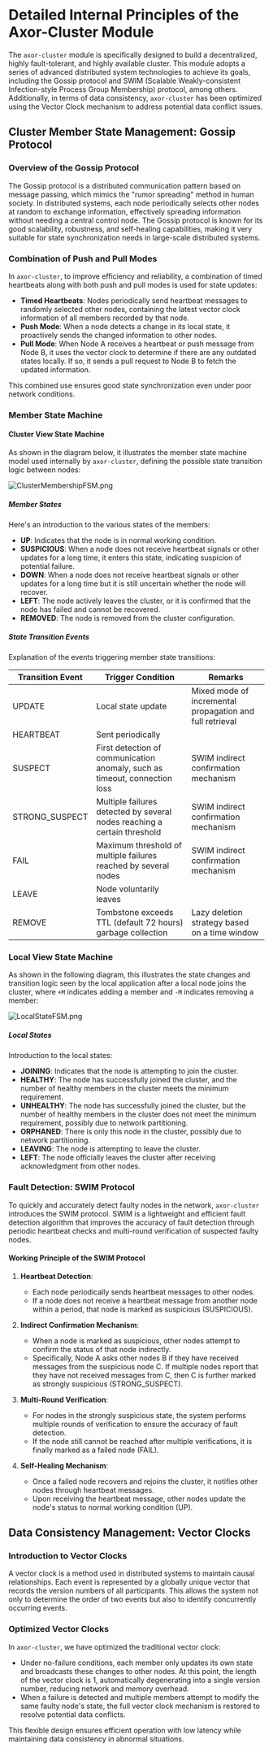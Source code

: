 # Detailed Internal Principles of the Axor-Cluster Module

The `axor-cluster` module is specifically designed to build a decentralized, highly fault-tolerant,
and highly available cluster. This module adopts a series of advanced distributed system
technologies to achieve its goals, including the Gossip protocol and SWIM (Scalable
Weakly-consistent Infection-style Process Group Membership) protocol, among others. Additionally, in
terms of data consistency, `axor-cluster` has been optimized using the Vector Clock mechanism to
address potential data conflict issues.

## Cluster Member State Management: Gossip Protocol

### Overview of the Gossip Protocol

The Gossip protocol is a distributed communication pattern based on message passing, which mimics
the "rumor spreading" method in human society. In distributed systems, each node periodically
selects other nodes at random to exchange information, effectively spreading information without
needing a central control node. The Gossip protocol is known for its good scalability, robustness,
and self-healing capabilities, making it very suitable for state synchronization needs in
large-scale distributed systems.

### Combination of Push and Pull Modes

In `axor-cluster`, to improve efficiency and reliability, a combination of timed heartbeats along
with both push and pull modes is used for state updates:

- **Timed Heartbeats**: Nodes periodically send heartbeat messages to randomly selected other nodes,
  containing the latest vector clock information of all members recorded by that node.
- **Push Mode**: When a node detects a change in its local state, it proactively sends the changed
  information to other nodes.
- **Pull Mode**: When Node A receives a heartbeat or push message from Node B, it uses the vector
  clock to determine if there are any outdated states locally. If so, it sends a pull request to
  Node B to fetch the updated information.

This combined use ensures good state synchronization even under poor network conditions.

### Member State Machine

#### Cluster View State Machine

As shown in the diagram below, it illustrates the member state machine model used internally by
`axor-cluster`, defining the possible state transition logic between nodes:

![ClusterMembershipFSM.png](images/ClusterMembershipFSM.png)

##### Member States

Here's an introduction to the various states of the members:

- **UP**: Indicates that the node is in normal working condition.
- **SUSPICIOUS**: When a node does not receive heartbeat signals or other updates for a long time,
  it enters this state, indicating suspicion of potential failure.
- **DOWN**: When a node does not receive heartbeat signals or other updates for a long time but it
  is still uncertain whether the node will recover.
- **LEFT**: The node actively leaves the cluster, or it is confirmed that the node has failed and
  cannot be recovered.
- **REMOVED**: The node is removed from the cluster configuration.

##### State Transition Events

Explanation of the events triggering member state transitions:

| Transition Event | Trigger Condition                                                          | Remarks                                                  |
|------------------|----------------------------------------------------------------------------|----------------------------------------------------------|
| UPDATE           | Local state update                                                         | Mixed mode of incremental propagation and full retrieval |
| HEARTBEAT        | Sent periodically                                                          |                                                          |
| SUSPECT          | First detection of communication anomaly, such as timeout, connection loss | SWIM indirect confirmation mechanism                     |
| STRONG_SUSPECT   | Multiple failures detected by several nodes reaching a certain threshold   | SWIM indirect confirmation mechanism                     |
| FAIL             | Maximum threshold of multiple failures reached by several nodes            | SWIM indirect confirmation mechanism                     |
| LEAVE            | Node voluntarily leaves                                                    |                                                          |
| REMOVE           | Tombstone exceeds TTL (default 72 hours) garbage collection                | Lazy deletion strategy based on a time window            |

### Local View State Machine

As shown in the following diagram, this illustrates the state changes and transition logic seen by
the local application after a local node joins the cluster, where `+M` indicates adding a member and
`-M` indicates removing a member:

![LocalStateFSM.png](images/LocalStateFSM.png)

##### Local States

Introduction to the local states:

- **JOINING**: Indicates that the node is attempting to join the cluster.
- **HEALTHY**: The node has successfully joined the cluster, and the number of healthy members in
  the cluster meets the minimum requirement.
- **UNHEALTHY**: The node has successfully joined the cluster, but the number of healthy members in
  the cluster does not meet the minimum requirement, possibly due to network partitioning.
- **ORPHANED**: There is only this node in the cluster, possibly due to network partitioning.
- **LEAVING**: The node is attempting to leave the cluster.
- **LEFT**: The node officially leaves the cluster after receiving acknowledgment from other nodes.

### Fault Detection: SWIM Protocol

To quickly and accurately detect faulty nodes in the network, `axor-cluster` introduces the SWIM
protocol. SWIM is a lightweight and efficient fault detection algorithm that improves the accuracy
of fault detection through periodic heartbeat checks and multi-round verification of suspected
faulty nodes.

#### Working Principle of the SWIM Protocol

1. **Heartbeat Detection**:
    - Each node periodically sends heartbeat messages to other nodes.
    - If a node does not receive a heartbeat message from another node within a period, that node is
      marked as suspicious (SUSPICIOUS).

2. **Indirect Confirmation Mechanism**:
    - When a node is marked as suspicious, other nodes attempt to confirm the status of that node
      indirectly.
    - Specifically, Node A asks other nodes B if they have received messages from the suspicious
      node C. If multiple nodes report that they have not received messages from C, then C is
      further marked as strongly suspicious (STRONG_SUSPECT).

3. **Multi-Round Verification**:
    - For nodes in the strongly suspicious state, the system performs multiple rounds of
      verification to ensure the accuracy of fault detection.
    - If the node still cannot be reached after multiple verifications, it is finally marked as a
      failed node (FAIL).

4. **Self-Healing Mechanism**:
    - Once a failed node recovers and rejoins the cluster, it notifies other nodes through heartbeat
      messages.
    - Upon receiving the heartbeat message, other nodes update the node's status to normal working
      condition (UP).

## Data Consistency Management: Vector Clocks

### Introduction to Vector Clocks

A vector clock is a method used in distributed systems to maintain causal relationships. Each event
is represented by a globally unique vector that records the version numbers of all participants.
This allows the system not only to determine the order of two events but also to identify
concurrently occurring events.

### Optimized Vector Clocks

In `axor-cluster`, we have optimized the traditional vector clock:

- Under no-failure conditions, each member only updates its own state and broadcasts these changes
  to other nodes. At this point, the length of the vector clock is 1, automatically degenerating
  into a single version number, reducing network and memory overhead.
- When a failure is detected and multiple members attempt to modify the same faulty node's state,
  the full vector clock mechanism is restored to resolve potential data conflicts.

This flexible design ensures efficient operation with low latency while maintaining data consistency
in abnormal situations.
